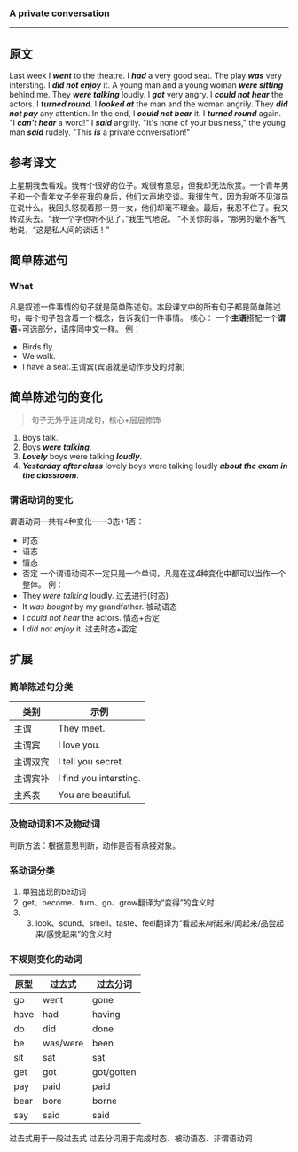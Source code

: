 ### A private conversation
***
## 原文

Last week I ***went*** to the theatre. I ***had*** a very good seat. The play ***was*** very intersting. I ***did not enjoy*** it. A young man and a young woman ***were sitting*** behind me. They ***were talking*** loudly. I ***got*** very angry. I ***could not hear*** the actors. I ***turned round***. I ***looked at*** the man and the woman angrily. They ***did not pay*** any attention. In the end, I ***could not bear*** it. I ***turned round*** again. "I ***can't hear*** a word!" I ***said*** angrily.
"It's none of your business," the young man ***said*** rudely. "This ***is*** a private conversation!"
## 参考译文

上星期我去看戏。我有个很好的位子。戏很有意思，但我却无法欣赏。一个青年男子和一个青年女子坐在我的身后，他们大声地交谈。我很生气，因为我听不见演员在说什么。我回头怒视着那一男一女，他们却毫不理会。最后，我忍不住了。我又转过头去。“我一个字也听不见了。”我生气地说。
“不关你的事，“那男的毫不客气地说，“这是私人间的谈话！”
## 简单陈述句
### What

凡是叙述一件事情的句子就是简单陈述句。本段课文中的所有句子都是简单陈述句，每个句子包含着一个概念，告诉我们一件事情。
核心： 一个**主语**搭配一个**谓语**+可选部分，语序同中文一样。
例：
- Birds fly.
- We walk.
- I have a seat.主谓宾(宾语就是动作涉及的对象)
## 简单陈述句的变化

> 句子无外乎连词成句，核心+层层修饰
1. Boys talk.
2. Boys ***were talking***.
3. ***Lovely*** boys were talking ***loudly***.
4. ***Yesterday after class*** lovely boys were talking loudly ***about the exam in the classroom***.
### 谓语动词的变化

谓语动词一共有4种变化——3态+1否：
- 时态
- 语态
- 情态
- 否定
一个谓语动词不一定只是一个单词，凡是在这4种变化中都可以当作一个整体。
例：
- They *were talking* loudly. 过去进行(时态)
- It *was bought* by my grandfather. 被动语态
- I *could not hear* the actors. 情态+否定
- I *did not enjoy* it. 过去时态+否定
## 扩展

### 简单陈述句分类

| 类别   | 示例                     |
| ---- | ---------------------- |
| 主谓   | They meet.             |
| 主谓宾  | I love you.            |
| 主谓双宾 | I tell you secret.     |
| 主谓宾补 | I find you intersting. |
| 主系表  | You are beautiful.     |

### 及物动词和不及物动词

判断方法：根据意思判断，动作是否有承接对象。
### 系动词分类

1. 单独出现的be动词
2. get、become、turn、go、grow翻译为“变得”的含义时
3. 3. look、sound、smell、taste、feel翻译为“看起来/听起来/闻起来/品尝起来/感觉起来”的含义时
### 不规则变化的动词

| 原型   | 过去式      | 过去分词       |
| ---- | -------- | ---------- |
| go   | went     | gone       |
| have | had      | having     |
| do   | did      | done       |
| be   | was/were | been       |
| sit  | sat      | sat        |
| get  | got      | got/gotten |
| pay  | paid     | paid       |
| bear | bore     | borne      |
| say  | said     | said       |
过去式用于一般过去式
过去分词用于完成时态、被动语态、非谓语动词



